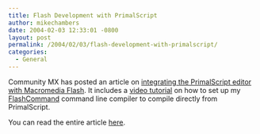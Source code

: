 ```yaml
---
title: Flash Development with PrimalScript
author: mikechambers
date: 2004-02-03 12:33:01 -0800
layout: post
permalink: /2004/02/03/flash-development-with-primalscript/
categories:
  - General
---
```



Community MX has posted an article on [integrating the PrimalScript editor with Macromedia Flash][1]. It includes a [video tutorial][2] on how to set up my [FlashCommand][3] command line compiler to compile directly from PrimalScript.

You can read the entire article [here][1].

 [1]: http://www.communitymx.com/abstract.cfm?cid=AC9639E8E45ABA93
 [2]: http://www.communitymx.com/content/article.cfm?cid=AC9639E8E45ABA93
 [3]: http://www.markme.com/mesh/archives/003656.cfm